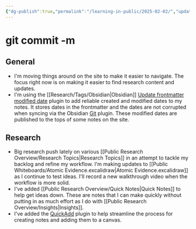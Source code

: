 ```yaml
---
{"dg-publish":true,"permalink":"/learning-in-public/2025-02-02/","updated":"2025-02-02T14:00:53-05:00"}
---
```


# git commit -m
## General
- I'm moving things around on the site to make it easier to navigate. The focus right now is on making it easier to find research content and updates.
- I'm using the [[Research/Tags/Obsidian\|Obsidian]] [Update frontmatter modified date](https://github.com/alangrainger/obsidian-frontmatter-modified-date) plugin to add reliable created and modified dates to my notes. It stores dates in the frontmatter and the dates are not corrupted when syncing via the Obsidian [Git](https://github.com/Vinzent03/obsidian-git) plugin. These modified dates are published to the tops of some notes on the site.
## Research
- Big research push lately on various [[Public Research Overview/Research Topics\|Research Topics]] in an attempt to tackle my backlog and refine my workflow. I'm making updates to [[Public Whiteboards/Atomic Evidence.excalidraw\|Atomic Evidence.excalidraw]] as I continue to test ideas. I'll record a new walkthrough video when the workflow is more solid.
- I've added [[Public Research Overview/Quick Notes\|Quick Notes]] to help get ideas down. These are notes that I can make quickly without putting in as much effort as I do with [[Public Research Overview/Insights\|Insights]].
- I've added the [QuickAdd](https://github.com/chhoumann/quickadd) plugin to help streamline the process for creating notes and adding them to a canvas. 